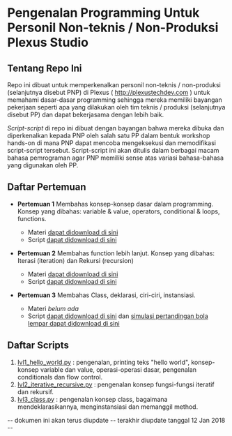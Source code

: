 # Pengenalan Programming Untuk Personil Non-teknis / Non-Produksi Plexus Studio
## Tentang Repo Ini
Repo ini dibuat untuk memperkenalkan personil non-teknis / non-produksi (selanjutnya disebut PNP) di Plexus ( http://plexustechdev.com ) untuk memahami dasar-dasar programming sehingga mereka memiliki bayangan pekerjaan seperti apa yang dilakukan oleh tim teknis / produksi (selanjutnya disebut PP) dan dapat bekerjasama dengan lebih baik. 

*Script-script* di repo ini dibuat dengan bayangan bahwa mereka dibuka dan diperkenalkan kepada PNP oleh salah satu PP dalam bentuk workshop hands-on di mana PNP dapat mencoba mengeksekusi dan memodifikasi script-script tersebut. Script-script ini akan ditulis dalam berbagai macam bahasa pemrograman agar PNP memiliki sense atas variasi bahasa-bahasa yang digunakan oleh PP.

## Daftar Pertemuan
- **Pertemuan 1** Membahas konsep-konsep dasar dalam programming. Konsep yang dibahas: variable & value, operators, conditional & loops, functions.
  - Materi [dapat didownload di sini](https://github.com/plexusstudio/pengenalan_programming/blob/master/materi/pertemuan_1.md)
  - Script [dapat didownload di sini](https://github.com/plexusstudio/pengenalan_programming/blob/master/scripts/lvl1_hello_world.py)

- **Pertemuan 2** Membahas function lebih lanjut. Konsep yang dibahas: Iterasi (iteration) dan Rekursi (recursion)
  - Materi [dapat didownload di sini](https://github.com/plexusstudio/pengenalan_programming/blob/master/materi/pertemuan_2.md)
  - Script [dapat didownload di sini](https://github.com/plexusstudio/pengenalan_programming/blob/master/scripts/lvl2_iterative_recursive.py)

- **Pertemuan 3** Membahas Class, deklarasi, ciri-ciri, instansiasi.
  - Materi _belum ada_
  - Script [dapat didownload di sini](https://github.com/plexusstudio/pengenalan_programming/blob/master/scripts/lvl3_class.py) dan [simulasi pertandingan bola lempar dapat didownload di sini](https://github.com/plexusstudio/pengenalan_programming/blob/master/scripts/lvl3_class_var2.py)
  
## Daftar Scripts 
1. [lvl1_hello_world.py](https://github.com/plexusstudio/pengenalan_programming/blob/master/scripts/lvl1_hello_world.py) : pengenalan, printing teks "hello world", konsep-konsep variable dan value, operasi-operasi dasar, pengenalan conditionals dan flow control.
2. [lvl2_iterative_recursive.py](https://github.com/plexusstudio/pengenalan_programming/blob/master/scripts/lvl2_iterative_recursive.py) : pengenalan konsep fungsi-fungsi iteratif dan rekursif.
3. [lvl3_class.py](https://github.com/plexusstudio/pengenalan_programming/blob/master/scripts/lvl3_class.py) : pengenalan konsep class, bagaimana mendeklarasikannya, menginstansiasi dan memanggil method.

-- dokumen ini akan terus diupdate
-- terakhir diupdate tanggal 12 Jan 2018 --
